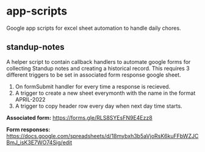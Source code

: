 # app-scripts
Google app scripts for excel sheet automation to handle daily chores.

## standup-notes


   
A helper script to contain callback handlers to automate google forms for collecting Standup notes and creating a historical record.
This requires 3 different triggers to be set in associated form response google sheet.
1. On formSubmit handler for every time a response is recieved.
2. A trigger to create a new sheet everymonth with the name in the format APRIL-2022
3. A trigger to copy header row every day when next day time starts.

**Associated form:** https://forms.gle/RLS8SYEsFN9E4Ezz8 

**Form responses:** https://docs.google.com/spreadsheets/d/18mybxh3b5aVjoRsK6kuFFbWZJCBmJ_isK3E7WO74Sig/edit
